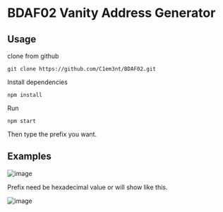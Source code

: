# BDAF02 Vanity Address Generator

## Usage
clone from github
``` 
git clone https://github.com/C1em3nt/BDAF02.git
```
Install dependencies

```
npm install
```

Run

```
npm start
```
Then type the prefix you want.

## Examples
![image](https://user-images.githubusercontent.com/87816657/223061419-9e9c9efe-c29b-40e2-a9ae-45786e9ee782.png)

Prefix need be hexadecimal value or will show like this.

![image](https://user-images.githubusercontent.com/87816657/223101896-551df764-b7d1-487e-8835-38b8e8d8a61d.png)
